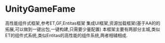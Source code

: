 # UnityGameFame
高性能组件式框架,参考ET,GF,Entitas框架
集成UI框架,资源加载框架(基于AA的的拓展,可以做到一键出包,一键构建,只需要少量配置)
本框架主要有两部分主城,类似ET的组件式系统,类似Entitas的高性能的组件系统,两者相辅相成.
